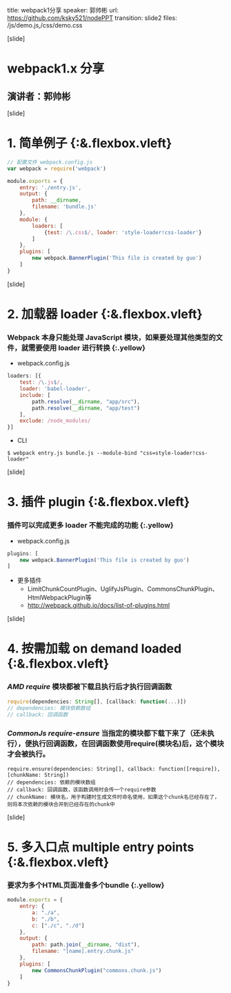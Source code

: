 title: webpack1分享
speaker: 郭帅彬
url: https://github.com/ksky521/nodePPT
transition: slide2
files: /js/demo.js,/css/demo.css

[slide]

# webpack1.x 分享
## 演讲者：郭帅彬

[slide]

# 1. 简单例子 {:&.flexbox.vleft}
```javascript
// 配置文件 webpack.config.js
var webpack = require('webpack')

module.exports = {
    entry: './entry.js',
    output: {
        path: __dirname,
        filename: 'bundle.js'
    },
    module: {
        loaders: [
            {test: /\.css$/, loader: 'style-loader!css-loader'}
        ]
    },
    plugins: [
        new webpack.BannerPlugin('This file is created by guo')
    ]
}
```

[slide]

# 2. 加载器 loader {:&.flexbox.vleft}
### Webpack 本身只能处理 JavaScript 模块，如果要处理其他类型的文件，就需要使用 loader 进行转换 {:.yellow}
- webpack.config.js 
```javascript
loaders: [{
    test: /\.js$/,
    loader: 'babel-loader',
    include: [
        path.resolve(__dirname, "app/src"),
        path.resolve(__dirname, "app/test")
    ],
    exclude: /node_modules/
}]
```
- CLI
```
$ webpack entry.js bundle.js --module-bind "css=style-loader!css-loader"
```

[slide]

# 3. 插件 plugin {:&.flexbox.vleft}
### 插件可以完成更多 loader 不能完成的功能 {:.yellow}
- webpack.config.js
```javascript
plugins: [
    new webpack.BannerPlugin('This file is created by guo')
]
```
- 更多插件
    - LimitChunkCountPlugin、UglifyJsPlugin、CommonsChunkPlugin、HtmlWebpackPlugin等
    - http://webpack.github.io/docs/list-of-plugins.html

[slide]

# 4. 按需加载 on demand loaded {:&.flexbox.vleft}
### ***AMD require*** 模块都被下载且执行后才执行回调函数

```javascript
require(dependencies: String[], [callback: function(...)])
// dependencies: 模块依赖数组
// callback: 回调函数
```

### ***CommonJs require-ensure*** 当指定的模块都下载下来了（还未执行），便执行回调函数，在回调函数使用require(模块名)后，这个模块才会被执行。

```
require.ensure(dependencies: String[], callback: function([require]), [chunkName: String])
// dependencies: 依赖的模块数组
// callback: 回调函数，该函数调用时会传一个require参数
// chunkName: 模块名，用于构建时生成文件时命名使用，如果这个chunk名已经存在了，则将本次依赖的模块合并到已经存在的chunk中
```

[slide]

# 5. 多入口点 multiple entry points {:&.flexbox.vleft}
### 要求为多个HTML页面准备多个bundle {:.yellow}

```javascript
module.exports = {
    entry: {
        a: "./a",
        b: "./b",
        c: ["./c", "./d"]
    },
    output: {
        path: path.join(__dirname, "dist"),
        filename: "[name].entry.chunk.js"
    },
    plugins: [
        new CommonsChunkPlugin("commons.chunk.js")
    ]
}
```


<style type="text/css">
.layout-name {
    display: inline-block;
    width: 230px;
}
</style>